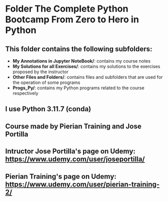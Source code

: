 # Folder The Complete Python Bootcamp From Zero to Hero in Python
## This folder contains the following subfolders: 
- **My Annotations in Jupyter NoteBook/**: contains my course notes
- **My Solutions for all Exercises/**: contains my solutions to the exercises proposed by the instructor
- **Other Files and Folders/**: contains files and subfolders that are used for the operation of some programs
- **Progs_Py/**: contains my Python programs related to the course respectively

## I use Python 3.11.7 (conda)
## Course made by Pierian Training and Jose Portilla
## Intructor Jose Portilla's page on Udemy: https://www.udemy.com/user/joseportilla/
## Pierian Training's page on Udemy: https://www.udemy.com/user/pierian-training-2/

